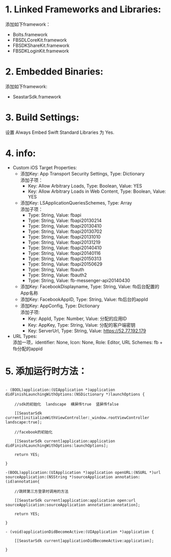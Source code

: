 # 1. Linked Frameworks and Libraries:
添加如下framework：
* Bolts.framework
* FBSDLCoreKit.framework
* FBSDKShareKit.framework
* FBSDKLoginKit.framework

# 2. Embedded Binaries:
添加如下framework:
* SeastarSdk.framework

# 3. Build Settings:
设置 Always Embed Swift Standard Libraries 为 Yes.

# 4. info:
* Custom iOS Target Properties:
    * 添加Key: App Transport Security Settings, Type: Dictionary<br/>添加子项：
        * Key: Allow Arbitrary Loads, Type: Boolean, Value: YES
        * Key: Allow Arbitrary Loads in Web Content, Type: Boolean, Value: YES
    * 添加Key: LSApplicationQueriesSchemes, Type: Array<br/>添加子项：
        * Type: String, Value: fbapi
        * Type: String, Value: fbapi20130214
        * Type: String, Value: fbapi20130410
        * Type: String, Value: fbapi20130702
        * Type: String, Value: fbapi20131010
        * Type: String, Value: fbapi20131219
        * Type: String, Value: fbapi20140410
        * Type: String, Value: fbapi20140116
        * Type: String, Value: fbapi20150313
        * Type: String, Value: fbapi20150629
        * Type: String, Value: fbauth
        * Type: String, Value: fbauth2
        * Type: String, Value: fb-messenger-api20140430
    * 添加Key: FacebookDisplayname, Type: String, Value: fb后台配置的App名称
    * 添加Key: FacebookAppID, Type: String, Value: fb后台的appId
    * 添加Key: AppConfig, Type: Dictionary<br/>添加子项:
        * Key: AppId, Type: Number, Value: 分配的应用ID
        * Key: AppKey, Type: String, Value: 分配的客户端密钥
        * Key: ServerUrl, Type: String, Value: https://52.77.192.179
* URL Types:<br/>
    添加一项，identifier: None, Icon: None, Role: Editor, URL Schemes: fb + fb分配的appid

# 5. 添加运行时方法：
<code>
- (BOOL)application:(UIApplication *)application didFinishLaunchingWithOptions:(NSDictionary *)launchOptions {<br/>
    //sdk的初始化  landscape  横屏传true  竖屏传false<br/>
    [[SeastarSdk current]initializeWithViewController:_window.rootViewController landscape:true];<br/>
    //facebook的初始化<br/>
    [[SeastarSdk current]application:application didFinishLaunchingWithOptions:launchOptions];<br/>
    return YES;<br/>
}<br/>
-(BOOL)application:(UIApplication *)application openURL:(NSURL *)url sourceApplication:(NSString *)sourceApplication annotation:(id)annotation{<br/>
    //跳转第三方登录时调用的方法<br/>
    [[SeastarSdk current]application:application open:url sourceApplication:sourceApplication annotation:annotation];<br/>
    return YES;<br/>
}<br/>
- (void)applicationDidBecomeActive:(UIApplication *)application {<br/>
    [[SeastarSdk current]applicationDidBecomeActive:application];<br/>
}<br/>
</code>
